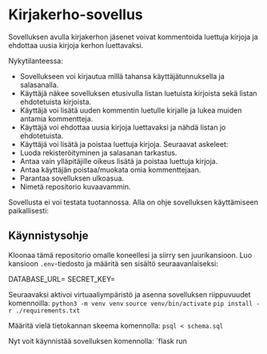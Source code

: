 # Kirjakerho-sovellus

Sovelluksen avulla kirjakerhon jäsenet voivat kommentoida luettuja kirjoja ja ehdottaa uusia kirjoja kerhon luettavaksi.

Nykytilanteessa:
- Sovellukseen voi kirjautua millä tahansa käyttäjätunnuksella ja salasanalla.
- Käyttäjä näkee sovelluksen etusivulla listan luetuista kirjoista sekä listan ehdotetuista kirjoista.
- Käyttäjä voi lisätä uuden kommentin luetulle kirjalle ja lukea muiden antamia kommentteja.
- Käyttäjä voi ehdottaa uusia kirjoja luettavaksi ja nähdä listan jo ehdotetuista.
- Käyttäjä voi lisätä ja poistaa luettuja kirjoja.
Seuraavat askeleet:
- Luoda rekisteröityminen ja salasanan tarkastus.
- Antaa vain ylläpitäjille oikeus lisätä ja poistaa luettuja kirjoja.
- Antaa käyttäjän poistaa/muokata omia kommenttejaan.
- Parantaa sovelluksen ulkoasua.
- Nimetä repositorio kuvaavammin.

Sovellusta ei voi testata tuotannossa. Alla on ohje sovelluksen käyttämiseen paikallisesti:

## Käynnistysohje
Kloonaa tämä repositorio omalle koneellesi ja siirry sen juurikansioon. Luo kansioon `.env`-tiedosto ja määritä sen sisältö seuraavanlaiseksi:

DATABASE_URL=<tietokannan-paikallinen-osoite>
SECRET_KEY=<salainen-avain>

Seuraavaksi aktivoi virtuaaliympäristö ja asenna sovelluksen riippuvuudet komennoilla:
`python3 -m venv venv`
`source venv/bin/activate`
`pip install -r ./requirements.txt`

Määritä vielä tietokannan skeema komennolla:
`psql < schema.sql`

Nyt voit käynnistää sovelluksen komennolla:
`flask run


